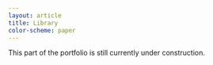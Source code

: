 ```yaml
---
layout: article
title: Library
color-scheme: paper
---
```


This part of the portfolio is still currently under construction.
